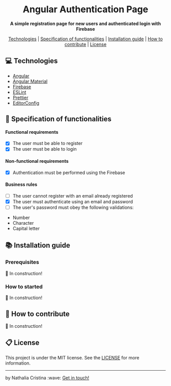 
<h1 align="center">
  Angular Authentication Page
</h1>

<p align="center">
  <strong>A simple registration page for new users and authenticated login with Firebase</strong>
</p>

<p align="center">
  <a href="#computer-technologies">Technologies</a> | <a href="#dart-specification-of-functionalities">Specification of functionalities</a> | <a href="#books-installation-guide">Installation guide</a> | <a href="#pencil-how-to-contribute">How to contribute</a> | <a href="#clipboard-license">License</a>
</p>

## :computer: Technologies

- <a href="https://angular.io/">Angular</a>
- <a href="https://material.angular.io/">Angular Material</a>
- <a href="https://firebase.google.com/">Firebase</a>
- <a href="https://eslint.org/">ESLint</a>
- <a href="https://prettier.io/">Prettier</a>
- <a href="https://editorconfig.org/">EditorConfig</a>

## :dart: Specification of functionalities

#### Functional requirements  
- [X] The user must be able to register
- [X] The user must be able to login

#### Non-functional requirements
- [X] Authentication must be performed using the Firebase

#### Business rules
- [ ] The user cannot register with an email already registered
- [X] The user must authenticate using an email and password
- [ ] The user's password must obey the following validations: 
- Number
- Character
- Capital letter 

## :books: Installation guide

### Prerequisites
:construction: In construction!

### How to started
:construction: In construction!

## :pencil: How to contribute
:construction: In construction!

## :clipboard: License

This project is under the MIT license. See the <a href="https://github.com/nathaliacristina20/angular-authentication/blob/master/LICENSE">LICENSE</a> for more information.

<hr />
<p>by Nathalia Cristina :wave: <a href="https://linktr.ee/nathaliacristina20">Get in touch!</a></p>
